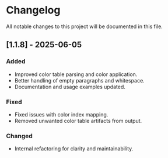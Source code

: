 # Changelog

All notable changes to this project will be documented in this file.

## [1.1.8] - 2025-06-05
### Added
- Improved color table parsing and color application.
- Better handling of empty paragraphs and whitespace.
- Documentation and usage examples updated.

### Fixed
- Fixed issues with color index mapping.
- Removed unwanted color table artifacts from output.

### Changed
- Internal refactoring for clarity and maintainability.